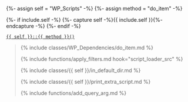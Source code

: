 {%- assign self = "WP_Scripts" -%}
{%- assign method = "do_item" -%}

{%- if include.self -%}
  {%- capture self -%}{{ include.self }}{%- endcapture -%}
{%- endif -%}

<p><code><a href="https://developer.wordpress.org/reference/classes/{{ self | downcase }}/{{ method | downcase }}/">{{ self }}::{{ method }}()</a></code></p>

<blockquote>

{% include classes/WP_Dependencies/do_item.md %}

{% include functions/apply_filters.md hook="script_loader_src" %}

{% include classes/{{ self }}/in_default_dir.md %}

{% include classes/{{ self }}/print_extra_script.md %}

{% include functions/add_query_arg.md %}

</blockquote>
